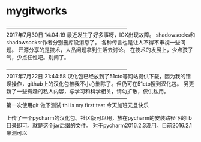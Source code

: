 # mygitworks

———————————————————————</br>
2017年7月30日 14:04:19
最近发生了好多事呀，IGX出现故障。
shadowsocks和shadowsocksr作者分别删库没消息了。
各种传言也是让人不得不审视一些问题。
开源分享的是技术，人品问题拿到生活去讨论。
在技术的发展上，少点孩子气，少点任性吧。别闹了。

———————————————————————</br>
2017年7月22日 21:44:58
汉化包已经放到了51cto等网站提供下载，因为我的错误操作，github上的汉化包被我不小心删除了。但仍可在51cto搜到汉化包。
另更新了一些有趣的私人内容，与学习和科学相关，请勿扩散，仅供私用。
———————————————————————</br>
第一次使用git 做下测试
thi is my first test
今天加班元旦快乐

上传了一个pycharm的汉化包。社区版可以用，放在pycharm的安装路径下的lib目录即可。就是这个jar后缀的文件。
对于pycharm2016.2.3没用。目前2016.2.1亲测可以

